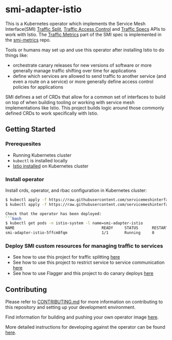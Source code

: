 # smi-adapter-istio

This is a Kubernetes operator which implements the Service Mesh Interface(SMI) [Traffic Split](https://github.com/servicemeshinterface/smi-spec/blob/master/traffic-split.md), [Traffic Access Control](https://github.com/servicemeshinterface/smi-spec/blob/master/traffic-access-control.md) and [Traffic Specs](https://github.com/servicemeshinterface/smi-spec/blob/master/traffic-specs.md) APIs to work with Istio. The [Traffic Metrics](https://github.com/servicemeshinterface/smi-spec/blob/master/traffic-metrics.md) part of the SMI spec is implemented in the [smi-metrics](https://github.com/servicemeshinterface/smi-metrics) repo.

Tools or humans may set up and use this operator after installing Istio to do things like:
- orchestrate canary releases for new versions of software or more generally manage traffic shifting over time for applications
- define which services are allowed to send traffic to another service (and even a route on a service) or more generally define access control policies for applications

SMI defines a set of CRDs that allow for a common set of interfaces to build on top of when building tooling or working with service mesh implementations like Istio. This project builds logic around those commonly defined CRDs to work specifically with Istio.

## Getting Started

### Prerequesites
- Running Kubernetes cluster
- `kubectl` is installed locally
- [Istio installed](https://istio.io/docs/setup/kubernetes/install/kubernetes/) on Kubernetes cluster

### Install operator
Install crds, operator, and rbac configuration in Kubernetes cluster:
```bash
$ kubectl apply -f https://raw.githubusercontent.com/servicemeshinterface/smi-adapter-istio/master/deploy/crds/crds.yaml
$ kubectl apply -f https://raw.githubusercontent.com/servicemeshinterface/smi-adapter-istio/master/deploy/operator-and-rbac.yaml

Check that the operator has been deployed:
```bash
$ kubectl get pods -n istio-system -l name=smi-adapter-istio
NAME                                      READY     STATUS      RESTARTS   AGE
smi-adapter-istio-5ffcm8fqm               1/1       Running     0          20s
```

### Deploy SMI custom resources for managing traffic to services
- See how to use this project for traffic splitting [here](docs/smi-trafficsplit)
- See how to use this project to restrict service to service communication [here](docs/smi-traffictarget)
- See how to use Flagger and this project to do canary deploys [here](docs/smi-flagger)

## Contributing

Please refer to [CONTRIBUTING.md](./CONTRIBUTING.md) for more information on contributing to this repository and setting up your development environment.

Find information for building and pushing your own operator image [here](CONTRIBUTING.md#build-and-push-operator-image).

More detailed instructions for developing against the operator can be found [here](CONTRIBUTING.md#Developing-Using-Tilt).
